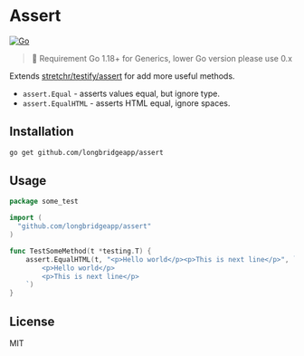 # Assert

[![Go](https://github.com/longbridgeapp/assert/actions/workflows/go.yml/badge.svg)](https://github.com/longbridgeapp/assert/actions/workflows/go.yml)

> 🍯 Requirement Go 1.18+ for Generics, lower Go version please use 0.x

Extends [stretchr/testify/assert](https://github.com/stretchr/testify/tree/master/assert) for add more useful methods.

- `assert.Equal` - asserts values equal, but ignore type.
- `assert.EqualHTML` - asserts HTML equal, ignore spaces.

## Installation

```bash
go get github.com/longbridgeapp/assert
```

## Usage

```go
package some_test

import (
  "github.com/longbridgeapp/assert"
)

func TestSomeMethod(t *testing.T) {
	assert.EqualHTML(t, "<p>Hello world</p><p>This is next line</p>", `
		<p>Hello world</p>
		<p>This is next line</p>
	`)
}
```

## License

MIT
